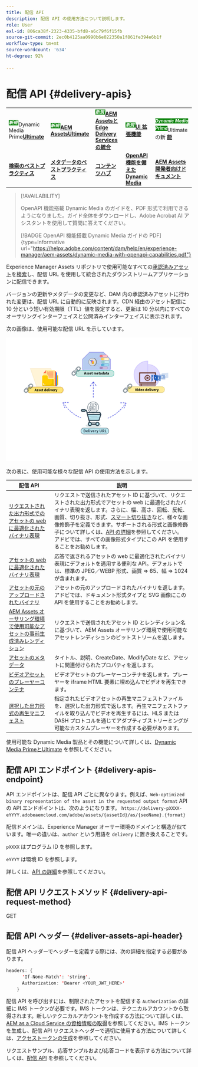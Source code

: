 ```yaml
---
title: 配信 API
description: 配信 API の使用方法について説明します。
role: User
exl-id: 806ca38f-2323-4335-bfd8-a6c79f6f15fb
source-git-commit: 2ec0b4125aa0990b6e022350a1f861fe394e6b1f
workflow-type: tm+mt
source-wordcount: '634'
ht-degree: 92%

---
```


# 配信 API {#delivery-apis}

<table>
    <tr>
        <td>
            <sup style= "background-color:#008000; color:#FFFFFF; font-weight:bold"><i> 新規 </i></sup>Dynamic Media Prime<a href="/help/assets/dynamic-media/dm-prime-ultimate.md"><b>Ultimate</b></a>
        </td>
        <td>
            <sup style= "background-color:#008000; color:#FFFFFF; font-weight:bold"><i> 新規 </i></sup> <a href="/help/assets/assets-ultimate-overview.md"><b>AEM AssetsUltimate</b></a>
        </td>
        <td>
            <sup style= "background-color:#008000; color:#FFFFFF; font-weight:bold"><i> 新規 </i></sup> <a href="/help/assets/integrate-aem-assets-edge-delivery-services.md"><b>AEM AssetsとEdge Delivery Servicesの統合 </b></a>
        </td>
        <td>
            <sup style= "background-color:#008000; color:#FFFFFF; font-weight:bold"><i> 新規 </i></sup><a href="/help/assets/aem-assets-view-ui-extensibility.md"><b>UI 拡張機能 </b></a>
        </td>
          <td>
            <sup style= "background-color:#008000; color:#FFFFFF; font-weight:bold"><i>Dynamic Media Prime</i></sup>Ultimateの新 <a href="/help/assets/dynamic-media/enable-dynamic-media-prime-and-ultimate.md"><b> 能 </b></a>
        </td>
    </tr>
    <tr>
        <td>
            <a href="/help/assets/search-best-practices.md"><b>検索のベストプラクティス</b></a>
        </td>
        <td>
            <a href="/help/assets/metadata-best-practices.md"><b>メタデータのベストプラクティス</b></a>
        </td>
        <td>
            <a href="/help/assets/product-overview.md"><b>コンテンツハブ</b></a>
        </td>
        <td>
            <a href="/help/assets/dynamic-media-open-apis-overview.md"><b>OpenAPI 機能を備えた Dynamic Media</b></a>
        </td>
        <td>
            <a href="https://developer.adobe.com/experience-cloud/experience-manager-apis/"><b>AEM Assets 開発者向けドキュメント</b></a>
        </td>
    </tr>
</table>

>[!AVAILABILITY]
>
>OpenAPI 機能搭載 Dynamic Media のガイドを、PDF 形式で利用できるようになりました。ガイド全体をダウンロードし、Adobe Acrobat AI アシスタントを使用して質問に答えてください。
>
>[!BADGE OpenAPI 機能搭載 Dynamic Media ガイドの PDF]{type=Informative url="https://helpx.adobe.com/content/dam/help/en/experience-manager/aem-assets/dynamic-media-with-openapi-capabilities.pdf"}

Experience Manager Assets リポジトリで使用可能なすべての[承認済みアセット](approve-assets.md)を[検索](search-assets-api.md)し、配信 URL を使用して統合されたダウンストリームアプリケーションに配信できます。

バージョンの更新やメタデータの変更など、DAM 内の承認済みアセットに行われた変更は、配信 URL に自動的に反映されます。CDN 経由のアセット配信に 10 分という短い有効期限（TTL）値を設定すると、更新は 10 分以内にすべてのオーサリングインターフェイスと公開済みインターフェイスに表示されます。

次の画像は、使用可能な配信 URL を示しています。

![配信 API](assets/delivery-url.png)

次の表に、使用可能な様々な配信 API の使用方法を示します。

| 配信 API | 説明 |
|---|---|
| [リクエストされた出力形式でのアセットの web に最適化されたバイナリ表現](https://adobe-aem-assets-delivery.redoc.ly/#operation/getAssetSeoFormat) | リクエストで送信されたアセット ID に基づいて、リクエストされた出力形式でアセットの web に最適化されたバイナリ表現を返します。さらに、幅、高さ、回転、反転、画質、切り抜き、形式、[スマート切り抜き](/help/assets/dynamic-media/image-profiles.md)など、様々な画像修飾子を定義できます。サポートされる形式と画像修飾子について詳しくは、[API の詳細](https://adobe-aem-assets-delivery.redoc.ly/#operation/getAssetSeoFormat)を参照してください。<br>アドビでは、すべての画像形式タイプにこの API を使用することをお勧めします。 |
| [アセットの web に最適化されたバイナリ表現](https://adobe-aem-assets-delivery.redoc.ly/#operation/getAsset) | 応答で返されるアセットの web に最適化されたバイナリ表現にデフォルトを適用する便利な API。デフォルトでは、標準の JPEG／WEBP 形式、画質 => 65、幅 => 1024 が含まれます。 |
| [アセットの元のアップロードされたバイナリ](https://adobe-aem-assets-delivery.redoc.ly/#operation/getAssetOriginal) | アセットの元のアップロードされたバイナリを返します。アドビでは、ドキュメント形式タイプと SVG 画像にこの API を使用することをお勧めします。 |
| [AEM Assets オーサリング環境で使用可能なアセットの事前生成済みレンディション](https://adobe-aem-assets-delivery.redoc.ly/#operation/getAssetRendition) | リクエストで送信されたアセット ID とレンディション名に基づいて、AEM Assets オーサリング環境で使用可能なアセットレンディションのビットストリームを返します。 |
| [アセットのメタデータ](https://adobe-aem-assets-delivery.redoc.ly/#operation/getAssetMetadata) | タイトル、説明、CreateDate、ModifyDate など、アセットに関連付けられたプロパティを返します。 |
| [ビデオアセットのプレーヤーコンテナ](https://adobe-aem-assets-delivery.redoc.ly/#operation/videoPlayerDelivery) | ビデオアセットのプレーヤーコンテナを返します。プレーヤーを iframe HTML 要素に埋め込んでビデオを再生できます。 |
| [選択した出力形式の再生マニフェスト](https://adobe-aem-assets-delivery.redoc.ly/#operation/videoManifestDelivery) | 指定されたビデオアセットの再生マニフェストファイルを、選択した出力形式で返します。再生マニフェストファイルを取り込んでビデオを再生するには、HLS または DASH プロトコルを通じてアダプティブストリーミングが可能なカスタムプレーヤーを作成する必要があります。 |

使用可能な Dynamic Media 製品とその機能について詳しくは、[Dynamic Media PrimeとUltimate](/help/assets/dynamic-media/dm-prime-ultimate.md) を参照してください。

## 配信 API エンドポイント {#delivery-apis-endpoint}

API エンドポイントは、配信 API ごとに異なります。例えば、`Web-optimized binary representation of the asset in the requested output format` API の API エンドポイントは、次のようになります。
`https://delivery-pXXXX-eYYYY.adobeaemcloud.com/adobe/assets/{assetId}/as/{seoName}.{format}`

配信ドメインは、Experience Manager オーサー環境のドメインと構造が似ています。唯一の違いは、`author` という用語を `delivery` に置き換えることです。

`pXXXX` はプログラム ID を参照します。

`eYYYY` は環境 ID を参照します。

詳しくは、[API の詳細](https://adobe-aem-assets-delivery.redoc.ly/#tag/Assets)を参照してください。

## 配信 API リクエストメソッド {#delivery-api-request-method}

GET

## 配信 API ヘッダー {#deliver-assets-api-header}

配信 API ヘッダーでヘッダーを定義する際には、次の詳細を指定する必要があります。

```java
headers: {
      'If-None-Match': 'string',
      Authorization: 'Bearer <YOUR_JWT_HERE>'
    }
```

配信 API を呼び出すには、制限されたアセットを配信する `Authorization` の詳細に IMS トークンが必要です。IMS トークンは、テクニカルアカウントから取得されます。新しいテクニカルアカウントを作成する方法について詳しくは、[AEM as a Cloud Service の資格情報の取得](https://experienceleague.adobe.com/docs/experience-manager-cloud-service/content/implementing/developing/generating-access-tokens-for-server-side-apis.html?lang=ja#fetch-the-aem-as-a-cloud-service-credentials)を参照してください。IMS トークンを生成し、配信 API リクエストヘッダーで適切に使用する方法について詳しくは、[アクセストークンの生成](https://experienceleague.adobe.com/docs/experience-manager-cloud-service/content/implementing/developing/generating-access-tokens-for-server-side-apis.html?lang=ja#generating-the-access-token)を参照してください。


リクエストサンプル、応答サンプルおよび応答コードを表示する方法について詳しくは、[配信 API](https://adobe-aem-assets-delivery.redoc.ly/#operation/getAssetSeoFormat) を参照してください。
